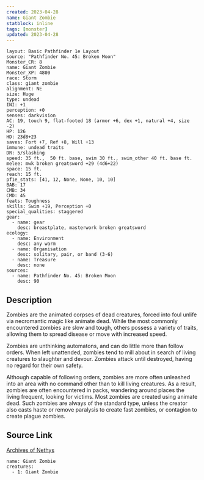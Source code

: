 ```yaml
---
created: 2023-04-28
name: Giant Zombie
statblock: inline
tags: [monster]
updated: 2023-04-28
---
```

```statblock
layout: Basic Pathfinder 1e Layout
source: "Pathfinder No. 45: Broken Moon"
Monster_CR: 8
name: Giant Zombie
Monster_XP: 4800
race: Storm
class: giant zombie
alignment: NE
size: Huge
type: undead
INI: +1
perception: +0
senses: darkvision
AC: 19, touch 9, flat-footed 18 (armor +6, dex +1, natural +4, size -2)
HP: 126
HD: 23d8+23
saves: Fort +7, Ref +8, Will +13
immune: undead traits
DR: 5/slashing
speed: 35 ft.,  50 ft. base, swim 30 ft., swim_other 40 ft. base ft.
melee: mwk broken greatsword +29 (4d6+22)
space: 15 ft.
reach: 15 ft.
pf1e_stats: [41, 12, None, None, 10, 10]
BAB: 17
CMB: 34
CMD: 45
feats: Toughness
skills: Swim +19, Perception +0
special_qualities: staggered
gear:
  - name: gear
    desc: breastplate, masterwork broken greatsword
ecology:
  - name: Environment
    desc: any warm
  - name: Organisation
    desc: solitary, pair, or band (3-6)
  - name: Treasure
    desc: none
sources:
  - name: Pathfinder No. 45: Broken Moon
    desc: 90
```
## Description
Zombies are the animated corpses of dead creatures, forced into foul unlife via necromantic magic like animate dead. While the most commonly encountered zombies are slow and tough, others possess a variety of traits, allowing them to spread disease or move with increased speed.

Zombies are unthinking automatons, and can do little more than follow orders. When left unattended, zombies tend to mill about in search of living creatures to slaughter and devour. Zombies attack until destroyed, having no regard for their own safety.

Although capable of following orders, zombies are more often unleashed into an area with no command other than to kill living creatures. As a result, zombies are often encountered in packs, wandering around places the living frequent, looking for victims. Most zombies are created using animate dead. Such zombies are always of the standard type, unless the creator also casts haste or remove paralysis to create fast zombies, or contagion to create plague zombies.
## Source Link
[Archives of Nethys](https://aonprd.com/MonsterDisplay.aspx?ItemName=Giant%20Zombie)
```encounter-table
name: Giant Zombie
creatures:
  - 1: Giant Zombie
```
